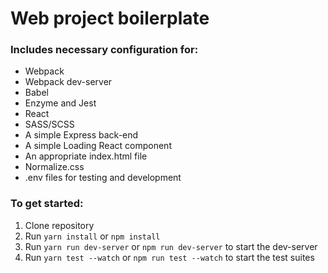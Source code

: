 # Web project boilerplate
### Includes necessary configuration for: 
* Webpack
* Webpack dev-server
* Babel
* Enzyme and Jest
* React
* SASS/SCSS
* A simple Express back-end
* A simple Loading React component
* An appropriate index.html file
* Normalize.css
* .env files for testing and development

### To get started:
1. Clone repository
2. Run `yarn install` or `npm install`
3. Run `yarn run dev-server` or `npm run dev-server` to start the dev-server
4. Run `yarn test --watch` or `npm run test --watch` to start the test suites